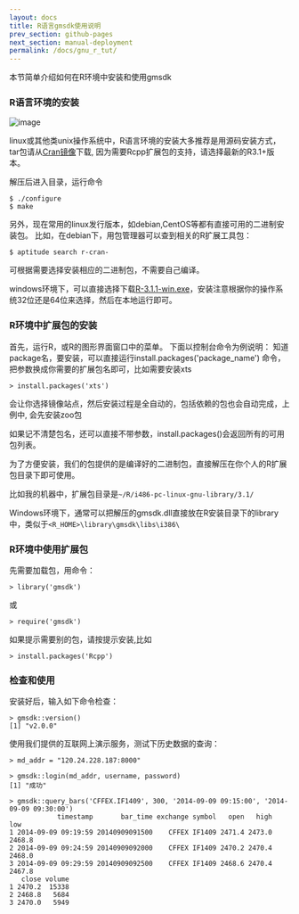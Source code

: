 ```yaml
---
layout: docs
title: R语言gmsdk使用说明  
prev_section: github-pages
next_section: manual-deployment
permalink: /docs/gnu_r_tut/
---
```


本节简单介绍如何在R环境中安装和使用gmsdk

### R语言环境的安装

![image](http://www.r-project.org/Rlogo.jpg)


linux或其他类unix操作系统中，R语言环境的安装大多推荐是用源码安装方式，tar包请从[Cran镜像](http://cran.r-projects.org/)下载, 因为需要Rcpp扩展包的支持，请选择最新的R3.1+版本。

解压后进入目录，运行命令

```
$ ./configure
$ make
```

另外，现在常用的linux发行版本，如debian,CentOS等都有直接可用的二进制安装包。
比如，在debian下，用包管理器可以查到相关的R扩展工具包：

```
$ aptitude search r-cran- 
```

可根据需要选择安装相应的二进制包，不需要自己编译。

windows环境下，可以直接选择下载[R-3.1.1-win.exe](http://cran.r-project.org/bin/windows/base/R-3.1.1-win.exe)，安装注意根据你的操作系统32位还是64位来选择，然后在本地运行即可。

### R环境中扩展包的安装
首先，运行R，或R的图形界面窗口中的菜单。
下面以控制台命令为例说明：
知道package名，要安装，可以直接运行install.packages('package_name') 命令，把参数换成你需要的扩展包名即可，比如需要安装xts

```
> install.packages('xts')
```

会让你选择镜像站点，然后安装过程是全自动的，包括依赖的包也会自动完成，上例中, 会先安装zoo包

如果记不清楚包名，还可以直接不带参数，install.packages()会返回所有的可用包列表。

为了方便安装，我们的包提供的是编译好的二进制包，直接解压在你个人的R扩展包目录下即可使用。

比如我的机器中，扩展包目录是```~/R/i486-pc-linux-gnu-library/3.1/```

Windows环境下，通常可以把解压的gmsdk.dll直接放在R安装目录下的library中，类似于```<R_HOME>\library\gmsdk\libs\i386\```

### R环境中使用扩展包
先需要加载包，用命令：

```
> library('gmsdk')
```
或

```
> require('gmsdk')  
```

如果提示需要别的包，请按提示安装,比如

```
> install.packages('Rcpp')
```

### 检查和使用
安装好后，输入如下命令检查：

```
> gmsdk::version()
[1] "v2.0.0"

```

使用我们提供的互联网上演示服务，测试下历史数据的查询：

```
> md_addr = "120.24.228.187:8000"

> gmsdk::login(md_addr, username, password)
[1] "成功"

> gmsdk::query_bars('CFFEX.IF1409', 300, '2014-09-09 09:15:00', '2014-09-09 09:30:00')
            timestamp       bar_time exchange symbol   open   high    low
1 2014-09-09 09:19:59 20140909091500    CFFEX IF1409 2471.4 2473.0 2468.8
2 2014-09-09 09:24:59 20140909092000    CFFEX IF1409 2470.2 2470.4 2468.0
3 2014-09-09 09:29:59 20140909092500    CFFEX IF1409 2468.6 2470.4 2467.8
   close volume
1 2470.2  15338
2 2468.8   5684
3 2470.0   5949
```


 
